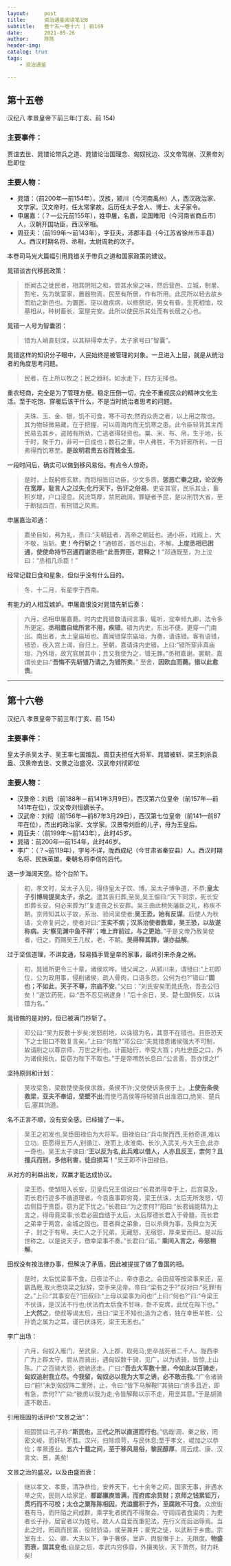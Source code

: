 ```yaml
---
layout:     post
title:      资治通鉴阅读笔记8
subtitle:   卷十五～卷十六 | 前169
date:       2021-05-26
author:     陈陈
header-img:
catalog: true
tags:
    - 资治通鉴

---
```

## 第十五卷

汉纪八 孝景皇帝下前三年(丁亥、前 154)

### 主要事件：
贾谊去世、晁错论带兵之道、晁错论治国理念、匈奴扰边、汉文帝驾崩、汉景帝刘启即位

### 主要人物：  
* 晁错：（前200年—前154年），汉族，颍川（今河南禹州）人，西汉政治家、文学家。汉文帝时，任太常掌故，后历任太子舍人、博士、太子家令。
* 申屠嘉：（？—公元前155年），姓申屠，名嘉，梁国睢阳（今河南省商丘市）人，汉朝开国功臣，西汉宰相。
* 周亚夫：（前199年～前143年），字亚夫，沛郡丰县（今江苏省徐州市丰县）人。西汉时期名将、丞相，太尉周勃的次子。

本卷司马光大篇幅引用晁错关于带兵之道和国家政策的建议。

晁错谈古代移民政策：
>臣闻古之徙民者，相其阴阳之和，尝其水泉之味，然后营邑、立城，制里、割宅，先为筑室家，置器物焉，民至有所居，作有所用。此民所以轻去故乡而劝之新邑也。为置医、巫以救疾病，以修祭祀，男女有昏，生死相恤，坟墓相从，种树畜长，室屋完安。此所以使民乐其处而有长居之心也。

晁错一人号为智囊团：
>错为人峭直刻深，以其辩得幸太子，太子家号曰“智囊”。

晁错这样的知识分子眼中，人民始终是被管理的对象。一旦进入上层，就是从统治者的角度思考问题。
>民者，在上所以牧之；民之趋利，如水走下，四方无择也。

重农轻商，完全是为了管理方便。稳定压倒一切，完全不重视民众的精神文化生活。至于吃饱、穿暖后该干什么，不是当时统治者思考的问题。
>夫珠、玉、金、银，饥不可食，寒不可衣;然而众贵之者，以上用之故也。其为物轻微易藏，在于把握，可以周海内而无饥寒之患。此令臣轻背其主而民易去其乡，盗贼有所劝，亡逃者得轻资也。粟、米、布、帛，生于地，长于时，聚于力，非可一日成也；数石之重，中人弗胜，不为奸邪所利，一日弗得而饥寒至。**是故明君贵五谷而贱金玉**。

一段时间后，确实可以做到移风易俗。有点令人惊奇。
>是时，上既躬修玄默，而将相皆旧功臣，少文多质。**惩恶亡秦之政，论议务在宽厚，耻言人之过失;化行天下，告讦之俗易**。吏安其官，民乐其业，畜积岁增，户口浸息。风流笃厚，禁罔疏阔，罪疑者予民，是以刑罚大省，至于断狱四百，有刑错之风焉。

申屠嘉治邓通：
>嘉坐自如，弗为礼，责曰:“夫朝廷者，高帝之朝廷也。通小臣，戏殿上，大不敬，当斩。**吏！今行斩之！**”通顿首，首尽出血，不解。**上度丞相已困通，使使命持节召通而谢丞相:“此吾弄臣，君释之！**”邓通既至，为上泣曰：“丞相几杀臣！”

经常记载日食和星象，但似乎没有什么目的。
>冬，十二月，有星孛于西南。

有能力的人相互嫉妒。申屠嘉恨没对晁错先斩后奏：
>六月，丞相申屠嘉薨。时内史晁错数请间言事，辄听，宠幸倾九卿，法令多所更定。**丞相嘉自绌所言不用，疾错**。错为内史，东出不便，更穿一门南出。南出者，太上皇庙垣也。嘉闻错穿宗庙垣，为奏，请诛错。客有语错，错恐，夜入宫上谒，自归上。至朝，嘉请诛内史错。上曰:“错所穿非真庙垣，乃外垣，故冗官居其中；且又我使为之，错无罪。”丞相嘉谢。罢朝，嘉谓长史曰:“**吾悔不先斩错乃请之,为错所卖**。” 至舍，**因欧血而薨。错以此愈贵**。


------
## 第十六卷

汉纪八 孝景皇帝下前三年(丁亥、前 154)

### 主要事件：
皇太子杀吴太子、吴王率七国叛乱、周亚夫担任大将军、晁错被斩、梁王刺杀袁盎、汉景帝去世、文景之治盛况、汉武帝刘彻即位

### 主要人物：
* 汉景帝：刘启（前188年－前141年3月9日）。西汉第六位皇帝（前157年—前141年在位），汉文帝刘恒嫡长子。
* 汉武帝：刘彻（前156年—前87年3月29日），西汉第七位皇帝（前141—前87年在位），杰出的政治家、文学家。汉景帝刘启的儿子，母为王皇后。
* 周亚夫：（前199年～前143年），此时45岁。
* 晁错：前200年—前154年，此时46岁。
* 李广：（？~前119年），字号不详，陇西成纪（今甘肃省秦安县）人。西汉时期名将、民族英雄，秦朝名将李信的后代。

退一步海阔天空。给个台阶下。
>初，孝文时，吴太子入见，得侍皇太子饮、博。吴太子博争道，不恭;**皇太子引博局提吴太子，杀之**。遣其丧归葬,至吴,吴王愠曰:“天下同宗，死长安即葬长安，何必来葬为!”复遣丧之长安葬。吴王由此稍失藩臣之礼，称疾不朝。京师知其以子故，系治、验问吴使者;**吴王恐，始有反谋**。后使人为秋请，文帝复问之，使者对曰:“**王实不病；汉系治使者数辈，吴王恐，以故遂称病。夫‘察见渊中鱼不祥’；唯上弃前过，与之更始**。”于是文帝乃赦吴使者，归之，而赐吴王几杖，老，不朝。**吴得释其罪，谋亦益解**。

过于坚信道理，不讲变通，轻易插手管皇帝的家事，最终引来杀身之祸。
>初，晁错所更令三十章，诸侯欢哗。错父闻之，从颍川来，谓错曰:“上初即位，公为政用事，侵削诸侯，疏人骨肉，口语多怨，公何为也?”错曰:“**固也；不如此，天子不尊，宗庙不安**。”父曰：“刘氏安矣而晁氏危，吾去公归矣！”遂饮药死，曰:“吾不忍见祸逮身！”后十余日，吴、楚七国俱反，以诛错为名。”

晁错做的是对的，但已被满门抄斩了。
>邓公曰:“吴为反数十岁矣;发怒削地，以诛错为名，其意不在错也。且臣恐天下之士钳口不敢复言矣。”上曰:“何哉?”邓公曰:“夫晁错患诸侯强大不可制，故请削之以尊京师，万世之利也。计画始行，卒受大戮；内杜忠臣之口，外为诸侯报仇，臣窃为陛下不取也。”于是帝喟然长息曰:“公言善，吾亦恨之!”

坚持原则和计划：
>吴攻梁急，梁数使使条侯求救，条侯不许;又使使诉条侯于上。**上使告条侯救梁，亚夫不奉诏，坚壁不出**;而使弓高侯等将轻骑兵出淮泗口,绝吴、楚兵后,塞其饷道。

名不正言不顺，没有安全感。已经输了一半。
>吴王之初发也,吴臣田禄伯为大将军。田禄伯曰:“兵屯聚而西,无他奇道,难以立功。臣愿得五万人,别循江、淮而上,收淮南、长沙,入武关,与大王会,此亦一奇也。吴王太子谏曰:“**王以反为名,此兵难以借人，人亦且反王，柰何？且擅兵而别，多他利害，徒自损耳！**”吴王即不许田禄伯。

从对方的利益出发，双赢才能达成协议。
>梁王恐，使邹阳入长安，见皇后兄王信说曰:“长君弟得幸于上，后宫莫及，而长君行迹多不循道理者。今袁盎事即穷竟，梁王伏诛，太后无所发怒，切齿侧目于贵臣，窃为足下忧之。”长君曰:“为之柰何?”阳曰:“长君诚能精为上言之，得毋竟梁事;长君必固自结于太后，太后厚德长君入于骨髓，而长君之弟幸于两宫，金城之固也。昔者舜之弟象，日以杀舜为事，及舜立为天子，封之于有卑。夫仁人之于兄弟，无藏怒，无宿怨，厚亲爱而已。是以后世称之。以是说天子，徼幸梁事不奏。”长君曰:“诺。” **乘间入言之，帝怒稍解**。

田叔没有按法律办事，但解决了矛盾，因此被提拔了做了鲁国的相。
>是时，太后忧梁事不食，日夜泣不止，帝亦患之。会田叔等按梁事来还，至霸昌厩,取火悉烧梁之狱辞，空手来见帝。帝曰:“梁有之乎?”叔对曰:“死罪!有之。”上曰:“其事安在?”田叔曰:“上毋以梁事为问也!”上曰:“何也?”曰:“今梁王不伏诛，是汉法不行也;伏法而太后食不甘味，卧不安席，此忧在陛下也。” **上大然之**，使叔等谒太后，且曰:“梁王不知也;造为之者，独在幸臣羊胜、公孙诡之属为之耳，谨已伏诛死，梁王无恙也。”

李广出场：
>六月，匈奴入雁门，至武泉，入上郡，取苑马;吏卒战死者二千人。陇西李广为上郡太守，尝从百骑出，遇匈奴数千骑，见广，以为诱骑，皆惊,上山陈。广之百骑大恐，欲驰还走。广曰:“**吾去大军数十里，今如此以百骑走，匈奴追射我立尽。今我留，匈奴必以我为大军之诱，必不敢击我**。”广令诸骑曰:“前!”未到匈奴阵二里所，止，令曰:“皆下马解鞍!”其骑曰:“虏多且近，即有急，柰何?”广曰:“彼虏以我为走;令皆解鞍以示不走，用坚其意。”于是胡骑遂不敢击。

引用班固的话评价“文景之治”：
>班固赞曰:孔子称:“**斯民也，三代之所以直道而行也**。”信哉!周、秦之敝，罔密文峻，而奸轨不胜。汉兴，扫除烦苛，与民休息;至于孝文，崐加之以恭俭；孝景遵业。**五六十载之间，至于移风易俗，黎民醇厚**。周云成、康、汉言文、景，美矣!

文景之治的盛况，以及由盛而衰：
>继以孝文、孝景，清净恭俭，安养天下，七十余年之间，国家无事，非遇水旱之灾，民则人给家足。**都鄙廪庾皆满，而府库余货财；京师之钱累钜万，贯朽而不可校；太仓之粟陈陈相因，充溢露积于外，至腐败不可食**。众庶街巷有马，而阡陌之间成群，乘字牝者摈而不得聚会。守闾阎者食粱肉；为吏者长子孙，居官者以为姓号。故人人自爱而重犯法，先行义而后诎辱焉。当此之时，罔疏而民富，役财骄溢，或至兼并；豪党之徒，以武断于乡曲。宗室有土、公、卿、大夫以下，争于奢侈，室庐、舆服僭于上，无限度。**物盛而衰，固其变也**;自是之后，孝武内穷侈靡，外攘夷狄，天下萧然，财力耗矣!

